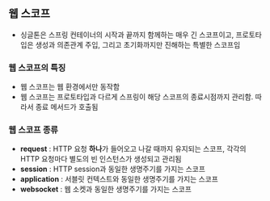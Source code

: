 ## 웹 스코프
- 싱글톤은 스프링 컨테이너의 시작과 끝까지 함께하는 매우 긴 스코프이고,
프로토타입은 생성과 의존관계 주입, 그리고 초기화까지만 진해하는 특별한 스코프임
  
### 웹 스코프의 특징
- 웹 스코프는 웹 환경에서만 동작함
- 웹 스코프는 프로토타입과 다르게 스프링이 해당 스코프의 종료시점까지 관리함. 따라서 종료 메서드가 호출됨

### 웹 스코프 종류
- **request** : HTTP 요청 **하나**가 들어오고 나갈 때까지 유지되는 스코프, 각각의 HTTP 요청마다 별도의
빈 인스턴스가 생성되고 관리됨
- **session** : HTTP session과 동일한 생명주기를 가지는 스코프
- **application** : 서블릿 컨텍스트와 동일한 생명주기를 가지는 스코프
- **websocket** : 웹 소켓과 동일한 생명주기를 가지는 스코프
